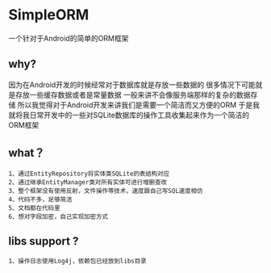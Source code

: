 SimpleORM
=========

一个针对于Android的简单的ORM框架

why?
-------------
因为在Android开发的时候经常对于数据库就是存放一些数据的
很多情况下可能就是存放一些缓存数据或者是常量数据
一般来讲不会像服务端那样的复杂的数据存储
所以我觉得对于Android开发来讲我们是需要一个简洁而又方便的ORM
于是我就将我日常开发中的一些对SQLite数据库的操作工具收集起来作为一个简洁的ORM框架

what？
--------------
	1、通过EntityRepository将实体类SQLite的表结构对应
	2、通过继承EntityManager类对所有实体可进行增删查改
	3、整个框架没有使用反射，文件操作等技术，速度跟自己写SQL速度相仿
	4、代码不多，足够简洁
	5、文档都在代码里
	6、想对字段加密，自己实现加密方式

libs support ?
----------------
	1、操作日志使用Log4j，依赖包已经放到libs目录




